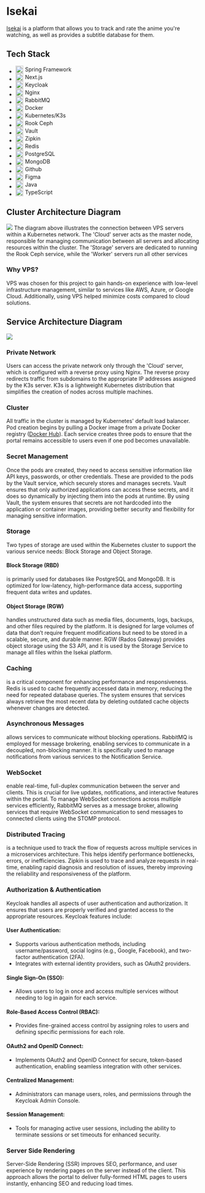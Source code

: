 # Isekai

[Isekai](https://isekai.pl) is a platform that allows you to track and rate the anime you're watching, as well as provides a subtitle database for them.

## Tech Stack
- <span style="display:flex;gap:5px;align-items:center;"><img src="https://cdn.jsdelivr.net/gh/devicons/devicon@latest/icons/spring/spring-original.svg" style="width:20px" />Spring Framework</span>
- <span style="display:flex;gap:5px;align-items:center;"><img src="https://cdn.jsdelivr.net/gh/devicons/devicon@latest/icons/nextjs/nextjs-original.svg" style="width:20px" />Next.js</span>
- <span style="display:flex;gap:5px;align-items:center;"><img src="./media/logo_of_keycloak.svg" style="width:20px" />Keycloak</span>
- <span style="display:flex;gap:5px;align-items:center;"><img src="https://cdn.jsdelivr.net/gh/devicons/devicon@latest/icons/nginx/nginx-original.svg" style="width:20px" />Nginx</span>
- <span style="display:flex;gap:5px;align-items:center;"><img src="https://cdn.jsdelivr.net/gh/devicons/devicon@latest/icons/rabbitmq/rabbitmq-original.svg" style="width:20px" />RabbitMQ</span>
- <span style="display:flex;gap:5px;align-items:center;"><img src="https://cdn.jsdelivr.net/gh/devicons/devicon@latest/icons/docker/docker-original.svg" style="width:20px" />Docker</span>
- <span style="display:flex;gap:5px;align-items:center;"><img src="https://cdn.jsdelivr.net/gh/devicons/devicon@latest/icons/kubernetes/kubernetes-original.svg" style="width:20px" />Kubernetes/K3s</span>
- <span style="display:flex;gap:5px;align-items:center;"><img src="./media/rook_text.svg" style="width:20px" />Rook Ceph</span>
- <span style="display:flex;gap:5px;align-items:center;"><img src="https://cdn.jsdelivr.net/gh/devicons/devicon@latest/icons/vault/vault-original.svg" style="width:20px" />Vault</span>
- <span style="display:flex;gap:5px;align-items:center;"><img src="./media/zipkin_symbol.svg" style="width:20px" />Zipkin</span>
- <span style="display:flex;gap:5px;align-items:center;"><img src="https://cdn.jsdelivr.net/gh/devicons/devicon@latest/icons/redis/redis-original.svg" style="width:20px" />Redis</span>
- <span style="display:flex;gap:5px;align-items:center;"><img src="https://cdn.jsdelivr.net/gh/devicons/devicon@latest/icons/postgresql/postgresql-original.svg" style="width:20px" />PostgreSQL</span>
- <span style="display:flex;gap:5px;align-items:center;"><img src="https://cdn.jsdelivr.net/gh/devicons/devicon@latest/icons/mongodb/mongodb-original.svg" style="width:20px" />MongoDB</span>
- <span style="display:flex;gap:5px;align-items:center;"><img src="https://cdn.jsdelivr.net/gh/devicons/devicon@latest/icons/github/github-original.svg" style="width:20px" />Github</span>
- <span style="display:flex;gap:5px;align-items:center;"><img src="https://cdn.jsdelivr.net/gh/devicons/devicon@latest/icons/figma/figma-original.svg" style="width:20px" />Figma</span>
- <span style="display:flex;gap:5px;align-items:center;"><img src="https://cdn.jsdelivr.net/gh/devicons/devicon@latest/icons/java/java-original.svg" style="width:20px" />Java</span>
- <span style="display:flex;gap:5px;align-items:center;"><img src="https://cdn.jsdelivr.net/gh/devicons/devicon@latest/icons/typescript/typescript-original.svg" style="width:20px" />TypeScript</span>

## Cluster Architecture Diagram

![](/media/cluster-arch-diagram.svg)
The diagram above illustrates the connection between VPS servers within a Kubernetes network. The 'Cloud' server acts as the master node, responsible for managing communication between all servers and allocating resources within the cluster. The 'Storage' servers are dedicated to running the Rook Ceph service, while the 'Worker' servers run all other services

### Why VPS?
VPS was chosen for this project to gain hands-on experience with low-level infrastructure management, similar to services like AWS, Azure, or Google Cloud. Additionally, using VPS helped minimize costs compared to cloud solutions.

## Service Architecture Diagram

![](/media/service-arch-diagram.svg)

### Private Network
Users can access the private network only through the 'Cloud' server, which is configured with a reverse proxy using Nginx. The reverse proxy redirects traffic from subdomains to the appropriate IP addresses assigned by the K3s server. K3s is a lightweight Kubernetes distribution that simplifies the creation of nodes across multiple machines.

### Cluster
All traffic in the cluster is managed by Kubernetes' default load balancer. Pod creation begins by pulling a Docker image from a private Docker registry ([Docker Hub](https://hub.docker.com/)). Each service creates three pods to ensure that the portal remains accessible to users even if one pod becomes unavailable.

### Secret Management
Once the pods are created, they need to access sensitive information like API keys, passwords, or other credentials. These are provided to the pods by the Vault service, which securely stores and manages secrets. Vault ensures that only authorized applications can access these secrets, and it does so dynamically by injecting them into the pods at runtime.
By using Vault, the system ensures that secrets are not hardcoded into the application or container images, providing better security and flexibility for managing sensitive information.

### Storage
Two types of storage are used within the Kubernetes cluster to support the various service needs: Block Storage and Object Storage.

#### Block Storage (RBD)
is primarily used for databases like PostgreSQL and MongoDB. It is optimized for low-latency, high-performance data access, supporting frequent data writes and updates.

#### Object Storage (RGW)
handles unstructured data such as media files, documents, logs, backups, and other files required by the platform. It is designed for large volumes of data that don’t require frequent modifications but need to be stored in a scalable, secure, and durable manner. RGW (Rados Gateway) provides object storage using the S3 API, and it is used by the Storage Service to manage all files within the Isekai platform.

### Caching
is a critical component for enhancing performance and responsiveness. Redis is used to cache frequently accessed data in memory, reducing the need for repeated database queries. The system ensures that services always retrieve the most recent data by deleting outdated cache objects whenever changes are detected.

### Asynchronous Messages
allows services to communicate without blocking operations. RabbitMQ is employed for message brokering, enabling services to communicate in a decoupled, non-blocking manner. It is specifically used to manage notifications from various services to the Notification Service.

### WebSocket
enable real-time, full-duplex communication between the server and clients. This is crucial for live updates, notifications, and interactive features within the portal. To manage WebSocket connections across multiple services efficiently, RabbitMQ serves as a message broker, allowing services that require WebSocket communication to send messages to connected clients using the STOMP protocol.

### Distributed Tracing
is a technique used to track the flow of requests across multiple services in a microservices architecture. This helps identify performance bottlenecks, errors, or inefficiencies. Zipkin is used to trace and analyze requests in real-time, enabling rapid diagnosis and resolution of issues, thereby improving the reliability and responsiveness of the platform.

### Authorization & Authentication
Keycloak handles all aspects of user authentication and authorization. It ensures that users are properly verified and granted access to the appropriate resources. Keycloak features include:

#### User Authentication:
- Supports various authentication methods, including username/password, social logins (e.g., Google, Facebook), and two-factor authentication (2FA).
- Integrates with external identity providers, such as OAuth2 providers.

#### Single Sign-On (SSO):
- Allows users to log in once and access multiple services without needing to log in again for each service.

#### Role-Based Access Control (RBAC):
- Provides fine-grained access control by assigning roles to users and defining specific permissions for each role.

#### OAuth2 and OpenID Connect:
- Implements OAuth2 and OpenID Connect for secure, token-based authentication, enabling seamless integration with other services.

#### Centralized Management:
- Administrators can manage users, roles, and permissions through the Keycloak Admin Console.

#### Session Management:
- Tools for managing active user sessions, including the ability to terminate sessions or set timeouts for enhanced security.

### Server Side Rendering
Server-Side Rendering (SSR) improves SEO, performance, and user experience by rendering pages on the server instead of the client. This approach allows the portal to deliver fully-formed HTML pages to users instantly, enhancing SEO and reducing load times.